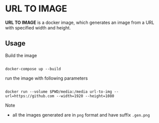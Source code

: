 # URL TO IMAGE

**URL TO IMAGE** is a docker image, which generates an image from a URL with specified width and height.

## Usage

Build the image

```shell

docker-compose up --build

```

run the image with following parameters

```shell

docker run --volume $PWD/media:/media url-to-img --url=https://github.com --width=1920 --height=1080

```

Note

- all the images generated are in `png` format and have suffix `.gen.png`
